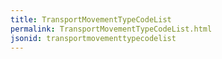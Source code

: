 ```yaml
---
title: TransportMovementTypeCodeList
permalink: TransportMovementTypeCodeList.html
jsonid: transportmovementtypecodelist
---
```

